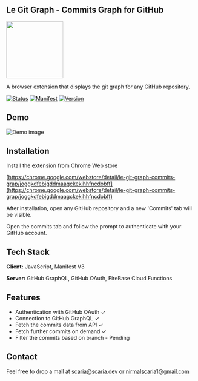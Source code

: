 ## Le Git Graph - Commits Graph for GitHub

<img src = "https://drive.google.com/uc?export=download&id=12bnQqy4cm2vQcZSKWo2INBv-69iqkF_p" width = "150">

A browser extension that displays the git graph for any GitHub repository.

[![Status](https://img.shields.io/badge/Status-Stable-green)]()
[![Manifest](https://img.shields.io/badge/Manifest-V3-green)]()
[![Version](https://img.shields.io/badge/Version-1.0.1-green)]()

## Demo
![Demo image](https://drive.google.com/uc?export=download&id=12plJnQgqAvSecLz5jrLajojtuRX2aPyZ)


## Installation

Install the extension from Chrome Web store

[https://chrome.google.com/webstore/detail/le-git-graph-commits-grap/joggkdfebigddmaagckekihhfncdobff](https://chrome.google.com/webstore/detail/le-git-graph-commits-grap/joggkdfebigddmaagckekihhfncdobff)


After installation, open any GitHub repository and a new 'Commits' tab will be visible.

Open the commits tab and follow the prompt to authenticate with your GitHub account.
## Tech Stack

**Client:** JavaScript, Manifest V3

**Server:** GitHub GraphQL, GitHub OAuth, FireBase Cloud Functions


## Features

- Authentication with GitHub OAuth  ✓
- Connection to GitHub GraphQL ✓
- Fetch the commits data from API ✓
- Fetch further commits on demand ✓
- Filter the commits based on branch - Pending

## Contact

Feel free to drop a mail at scaria@scaria.dev or nirmalscaria1@gmail.com
